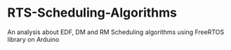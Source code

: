 # RTS-Scheduling-Algorithms
An analysis about EDF, DM and RM Scheduling algorithms using FreeRTOS library on Arduino
